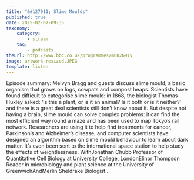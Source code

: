 ```yaml
---
title: "&#127911; Slime Moulds"
published: true
date: 2025-02-07-09-35
taxonomy:
    category:
        - stream
    tag:
        - podcasts
theurl: http://www.bbc.co.uk/programmes/m002691y
image: artwork-resized.JPEG
template: listen
---
```


Episode summary: Melvyn Bragg and guests discuss slime mould, a basic organism that grows on logs, cowpats and compost heaps. Scientists have found difficult to categorise slime mould: in 1868, the biologist Thomas Huxley asked: &lsquo;Is this a plant, or is it an animal? Is it both or is it neither?&rsquo; and there is a great deal scientists still don&rsquo;t know about it. But despite not having a brain, slime mould can solve complex problems: it can find the most efficient way round a maze and has been used to map Tokyo&rsquo;s rail network. Researchers are using it to help find treatments for cancer, Parkinson&rsquo;s and Alzheimer&rsquo;s disease, and computer scientists have designed an algorithm based on slime mould behaviour to learn about dark matter. It&rsquo;s even been sent to the international space station to help study the effects of weightlessness. WithJonathan Chubb Professor of Quantitative Cell Biology at University College, LondonElinor Thompson Reader in microbiology and plant science at the University of GreenwichAndMerlin Sheldrake Biologist&hellip;

